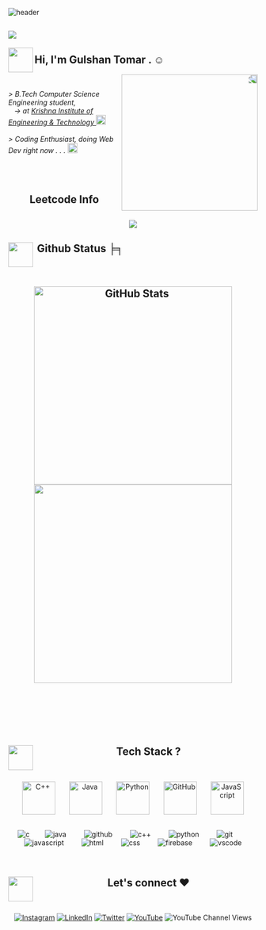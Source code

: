 
![header](https://user-images.githubusercontent.com/121122397/216614878-411f6178-defa-4330-ba48-16db1cc92830.png)


## [![](https://visitcount.itsvg.in/api?id=gulshantomar&label=Profile%20Views&color=11&pretty=false)](https://visitcount.itsvg.in)


<!-- ## [![](https://visitcount.itsvg.in/api?id=mreshank&label=Profile%20Views&pretty=true)](https://visitcount.itsvg.in) -->
 <img align = 'left' src="https://media1.giphy.com/media/INWvHtY18ElyvtEdS2/200w.webp?cid=ecf05e4791xr3aiioli373i3p495euquk08zcpl7zzipcp00&ep=v1_stickers_search&rid=200w.webp&ct=s" width="50"> <h2> Hi, I'm <strong> Gulshan Tomar </strong>. ☺</h2> <!-- <img src="https://media.giphy.com/media/mGcNjsfWAjY5AEZNw6/giphy.gif" width="50"> -->
<img align = 'right' src="https://media0.giphy.com/media/gjrYDwbjnK8x36xZIO/200w.webp?cid=ecf05e47ftec81a6c31a10x5cz784x46nc9jrms0zxtsrd6v&ep=v1_gifs_related&rid=200w.webp&ct=s" width="275" style="border-radius: 50; transform: scaleX(-1);"></br>

<p>
    <em>
        > B.Tech Computer Science Engineering student, </br>
           -> at <a href="https://www.kiet.edu/"> Krishna Institute of Engineering & Technology </a>
        <img src="https://i.giphy.com/5HPUYijRDK3gRpMKXw.webp" width="20">
        </br></br>
        > Coding Enthusiast, doing Web Dev right now . . .
        <img src="https://i.giphy.com/hS42TuYYnANLFR9IRQ.webp" width="20"> 
        </br></br>
    </em>
</p>

</br>
<div align="center"> 

<h2 align="center">Leetcode Info<h2>  
<!--<p align="center">
  <a href="https://leetcode.com/its-nishant320/" target="_blank"><img align="center" src="https://leetcode.com/static/images/badges/2024/gif/2024-02.gif" alt="jyot" height="200" width="200" /></a>
  <a href="https://leetcode.com/its-nishant320/" target="_blank"><img align="center" src="https://leetcode.com/static/images/badges/2024/gif/2024-03.gif" alt="jyot" height="200" width="200" /></a>
  <a href="https://leetcode.com/its-nishant320/" target="_blank"><img align="center" src="https://assets.leetcode.com/static_assets/marketing/2024-200.gif" alt="jyot" height="200" width="200" /></a>
  <a href="https://leetcode.com/its-nishant320/" target="_blank"><img align="center" src="https://assets.leetcode.com/static_assets/marketing/2024-100.gif" alt="jyot" height="200" width="200" /></a>
</p>-->
<p align="center"> 
  
  <img  align=top flex-grow=1 src="https://leetcard.jacoblin.cool/gulshantomar?theme=dark&font=Nunito&ext=heatmap" />  
</p>


##
<img align = 'left' src="https://media1.giphy.com/media/l4FGrHErakgV8GRO0/giphy.gif?cid=ecf05e47wewxviqsc0c4ttaghuas9e12h6v5mqwnwd8uunbv&ep=v1_stickers_search&rid=giphy.gif&ct=s" width="50"> <h2 align="start">  Github Status ╞╕ </h2> </br>

<h2 </h2>

<div align="center" >
  <div>
    <a href="https://github.com/gulshantomar" title="Go to Source">
      <img width=400 src="https://github-readme-stats.vercel.app/api?username=gulshantomar&show_icons=true&theme=transparent&hide_border=true&hide_rank=false" alt="GitHub Stats" />
    </a>
    <a href="https://github.com/gulshantomar" title="Go to Source">
      <img width=400 src="https://streak-stats.demolab.com/?user=gulshantomar&theme=transparent&hide_border=true" />
    </a>
  </div>
</div> 
<br/>
 

<br/><br/>




##
<img align = 'left' src="https://media4.giphy.com/media/v1.Y2lkPTc5MGI3NjExc3d0cXJmMzB3bG4weWZxOGRhcmd0MWYyc2JjNW9vejFyZXZlN3pvaiZlcD12MV9pbnRlcm5hbF9naWZfYnlfaWQmY3Q9cw/WFZvB7VIXBgiz3oDXE/giphy.gif" width="50"> <h2>   Tech Stack ? </h2> </br>

<div align="center" style="display: flex; flex-direction: column; justify-content: space-evenly;">
    <div align="center" style="display: flex; align-items: center; justify-content: center; justify-content: space-evenly;">
        <img src="https://techstack-generator.vercel.app/cpp-icon.svg" alt="C++" width="67" height="67" />
        <img src="https://techstack-generator.vercel.app/java-icon.svg" alt="Java" width="67" height="67" />
        <img src="https://techstack-generator.vercel.app/python-icon.svg" alt="Python" width="67" height="67" />
        <img src="https://techstack-generator.vercel.app/github-icon.svg" alt="GitHub" width="67" height="67" />
        <img src="https://techstack-generator.vercel.app/js-icon.svg" alt="JavaScript" width="67" height="67" />
    </div>
    <br>

![c](https://img.shields.io/badge/c-%2300599C.svg?style=for-the-badge&logo=c)        ![java](https://img.shields.io/badge/java-%23ED8B00.svg?style=for-the-badge&logo=java)         ![github](https://img.shields.io/badge/github-%23121011.svg?style=for-the-badge&logo=github&logoColor=white)         ![c++](https://img.shields.io/badge/c++-%2300599C.svg?style=for-the-badge&logo=c%2B%2B)         ![python](https://img.shields.io/badge/python-3670A0?style=for-the-badge&logo=python&logoColor=ffdd54)         ![git](https://img.shields.io/badge/git-%23F05033.svg?style=for-the-badge&logo=git&logoColor=white)         ![javascript](https://img.shields.io/badge/javascript-%23323330.svg?style=for-the-badge&logo=javascript&logoColor=%23F7DF1E)         ![html](https://img.shields.io/badge/html5-%23E34F26.svg?style=for-the-badge&logo=html5)         ![css](https://img.shields.io/badge/css3-%231572B6.svg?style=for-the-badge&logo=css3)         ![firebase](https://img.shields.io/badge/firebase-%23039BE5.svg?style=for-the-badge&logo=firebase)         ![vscode](https://img.shields.io/badge/Visual%20Studio%20Code-%23007ACC.svg?style=for-the-badge&logo=visual-studio-code&logoColor=white)</br>
</div>

</br>






## 
<img align = 'left' src="https://media4.giphy.com/media/14D80hPRCWWnGeyRlY/giphy.gif?cid=ecf05e47hm4poo8te3a0ii5sijufol9zapzz80doaj0nojfz&ep=v1_gifs_related&rid=giphy.gif&ct=s" width="50"> <h2>   Let's connect ♥ </h2> </br>

[![Instagram](https://img.shields.io/badge/Instagram-%23E4405F.svg?logo=Instagram&logoColor=white)](https://instagram.com/gulshantomar_18) [![LinkedIn](https://img.shields.io/badge/LinkedIn-%230077B5.svg?logo=linkedin&logoColor=white)](https://www.linkedin.com/in/imGtomar) [![Twitter](https://img.shields.io/badge/Twitter-%231DA1F2.svg?logo=Twitter&logoColor=white)](https://twitter.com/gulshantomar) [![YouTube](https://img.shields.io/badge/YouTube-%23FF0000.svg?logo=YouTube&logoColor=white)](https://www.youtube.com/@gulshantomar18) ![YouTube Channel Views](https://img.shields.io/youtube/channel/views/UCmz0KSVA40atJqEoKAkFulw)

</br>
<!----------------------------------{ reference links }--------------------------------->

[stats]: https://github-readme-stats-sigma-five.vercel.app/api?username=gulshantomar&show_icons=true&theme=dark&hide_border=false&include_all_commits=true&count_private=false
[langs]: https://github-readme-stats.vercel.app/api/top-langs/?username=mreshank&theme=dark&hide_border=false&count_private=false&layout=compact&langs_count=10&hide=html,css,scss,less,stylus,shell,makefile,cmake,perl,php,blade,smarty,scss,less,stylus,shell,makefile,cmake,perl,php,blade,smarty,jupyter+notebook,
[streaks]: https://github-readme-streak-stats.herokuapp.com/?usermreshank=&theme=dark&hide_border=false#gh-light-mode-only
